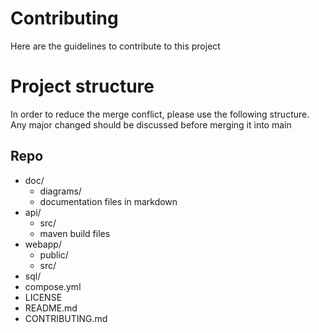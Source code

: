 # Contributing

Here are the guidelines to contribute to this project

# Project structure

In order to reduce the merge conflict, please use the following
structure. Any major changed should be discussed before merging
it into main

## Repo

- doc/
  - diagrams/
  - documentation files in markdown
- api/
  - src/
  - maven build files
- webapp/
  - public/
  - src/
- sql/
- compose.yml
- LICENSE
- README.md
- CONTRIBUTING.md
